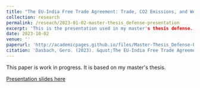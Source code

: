```yaml
---
title: "The EU-India Free Trade Agreement: Trade, CO2 Emissions, and Welfare Effects under the Carbon Border Adjustment Mechanism"
collection: research
permalink: /reseach/2023-01-02-master-thesis_defense-presentation
excerpt: 'This is the presentation used in my master's thesis defense.'
date: 2023-10-02
venue: ''
paperurl: 'http://academicpages.github.io/files/Master-Thesis_Defense-Presentation.pdf'
citation: 'Dasbach, Gero. (2023). &quot;The EU-India Free Trade Agreement: Trade, CO2 Emissions, and Welfare Effects under the Carbon Border Adjustment Mechanism.&quot; <i></i>. 1(1).'
---
```

This paper is work in progress. It is based on my master's thesis. 

[Presentation slides here](http://academicpages.github.io/files/Master-Thesis_Defense-Presentation.pdf)


